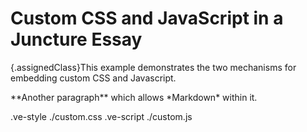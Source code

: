 # Custom CSS and JavaScript in a Juncture Essay
{.assignedClass}This example demonstrates the two mechanisms for embedding custom CSS and Javascript.
<p class='specialParagraph' markdown='1'>
**Another paragraph** which allows *Markdown* within it.
</p>
</style>
.ve-style ./custom.css
.ve-script ./custom.js


